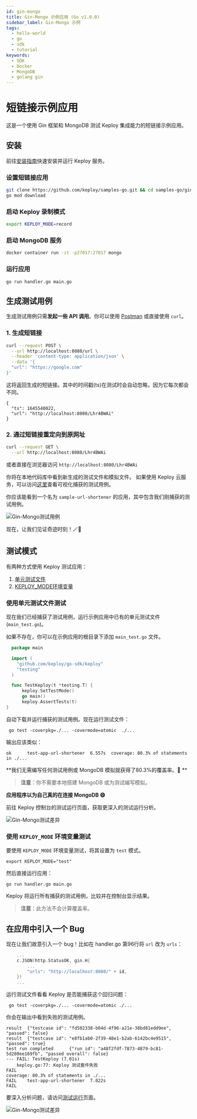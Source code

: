 ```yaml
---
id: gin-mongo
title: Gin-Mongo 示例应用 (Go v1.0.0)
sidebar_label: Gin-Mongo 示例
tags:
  - hello-world
  - go
  - sdk
  - tutorial
keywords:
  - SDK
  - Docker
  - MongoDB
  - golang gin
---
```


# 短链接示例应用

这是一个使用 Gin 框架和 MongoDB 测试 Keploy 集成能力的短链接示例应用。

## 安装

前往[安装指南](../../server/server-installation.md)快速安装并运行 Keploy 服务。

### 设置短链接应用

```bash
git clone https://github.com/keploy/samples-go.git && cd samples-go/gin-mongo
go mod download
```

### 启动 Keploy 录制模式

```bash
export KEPLOY_MODE=record
```

### 启动 MongoDB 服务

```bash
docker container run -it -p27017:27017 mongo
```

### 运行应用

```shell
go run handler.go main.go
```

## 生成测试用例

生成测试用例只需**发起一些 API 调用**。你可以使用 [Postman](https://www.postman.com/) 或直接使用 `curl`。

### 1. 生成短链接

```bash
curl --request POST \
  --url http://localhost:8080/url \
  --header 'content-type: application/json' \
  --data '{
  "url": "https://google.com"
}'
```

这将返回生成的短链接。其中的时间戳(ts)在测试时会自动忽略，因为它每次都会不同。

```
{
  "ts": 1645540022,
  "url": "http://localhost:8080/Lhr4BWAi"
}
```

### 2. 通过短链接重定向到原网址

```bash
curl --request GET \
  --url http://localhost:8080/Lhr4BWAi
```

或者直接在浏览器访问 `http://localhost:8080/Lhr4BWAi`

你将在本地代码库中看到新生成的测试文件和模拟文件。
如果使用 Keploy 云服务，可以访问[这里](https://app.keploy.io/)查看可视化捕获的测试用例。

你应该能看到一个名为 `sample-url-shortener` 的应用，其中包含我们刚捕获的测试用例。

![Gin-Mongo测试用例](/img/Gin-Mongo-test-cases.png)

现在，让我们见证奇迹时刻！🪄💫

## 测试模式

有两种方式使用 Keploy 测试应用：

1. [单元测试文件](/docs/1.0.0/go/quickstart/gin-mongo#使用单元测试文件测试)
2. [KEPLOY_MODE环境变量](/docs/1.0.0/go/quickstart/gin-mongo#使用keploy_mode环境变量测试)

### 使用单元测试文件测试

现在我们已经捕获了测试用例，运行示例应用中已有的单元测试文件(`main_test.go`)。

如果不存在，你可以在示例应用的根目录下添加 `main_test.go` 文件。

```go
  package main

  import (
    "github.com/keploy/go-sdk/keploy"
    "testing"
  )

  func TestKeploy(t *testing.T) {
      keploy.SetTestMode()
      go main()
      keploy.AssertTests(t)
}
```

自动下载并运行捕获的测试用例。现在运行测试文件：

```shell
 go test -coverpkg=./... -covermode=atomic  ./...
```

输出应该类似：

```shell
ok      test-app-url-shortener  6.557s  coverage: 80.3% of statements in ./...
```

**我们无需编写任何测试用例或 MongoDB 模拟就获得了80.3%的覆盖率。🎉 **

> **注意**：你不需要本地搭建 MongoDB 或为测试编写模拟。

**应用程序以为自己真的在连接 MongoDB 😄**

前往 Keploy 控制台的测试运行页面，获取更深入的测试运行分析。

![Gin-Mongo测试差异](/img/Gin-Mongo-test-runs.png)

### 使用 `KEPLOY_MODE` 环境变量测试

要使用 `KEPLOY_MODE` 环境变量测试，将其设置为 `test` 模式。

```
export KEPLOY_MODE="test"
```

然后直接运行应用：

```shell
go run handler.go main.go
```

Keploy 将运行所有捕获的测试用例，比较并在控制台显示结果。

> **注意**：此方法不会计算覆盖率。

## 在应用中引入一个 Bug

现在让我们故意引入一个 bug！比如在 handler.go 第96行将 `url` 改为 `urls`：

```go
    ...
    c.JSON(http.StatusOK, gin.H{
		...
		"urls": "http://localhost:8080/" + id,
	})
	...
```

运行测试文件看看 Keploy 是否能捕获这个回归问题：

` go test -coverpkg=./... -covermode=atomic ./...`

你会在输出中看到失败的测试用例。

```shell
result  {"testcase id": "fd502338-b04d-4f96-a21e-38bd81edd9ee", "passed": false}
result  {"testcase id": "e8fb1ab0-2f39-48e1-b2ab-6142bc4e9515", "passed": true}
test run completed      {"run id": "a48f2fdf-7873-4879-bc81-5d280ee169fb", "passed overall": false}
--- FAIL: TestKeploy (7.01s)
    keploy.go:77: Keploy 测试套件失败
FAIL
coverage: 80.3% of statements in ./...
FAIL    test-app-url-shortener  7.022s
FAIL
```

要深入分析问题，请访问[测试运行](http://localhost:6789/testruns)页面。

![Gin-Mongo测试差异](/img/Gin-Mongo-test-diff.png)